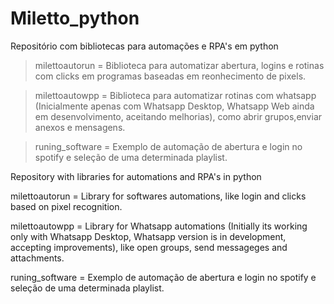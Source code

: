 # Miletto_python
Repositório com bibliotecas para automações e RPA's em python

>milettoautorun = Biblioteca para automatizar abertura, logins e rotinas com clicks em programas baseadas em reonhecimento de pixels.

>milettoautowpp = Biblioteca para automatizar rotinas com whatsapp (Inicialmente apenas com Whatsapp Desktop, Whatsapp Web ainda em desenvolvimento, aceitando melhorias), como abrir grupos,enviar anexos e mensagens.

>runing_software = Exemplo de automação de abertura e login no spotify e seleção de uma determinada playlist.


Repository with libraries for automations and RPA's in python

milettoautorun = Library for softwares automations, like login and clicks based on pixel recognition.

milettoautowpp = Library for Whatsapp automations (Initially its working only with Whatsapp Desktop, Whatsapp version is in development, accepting improvements), like open groups, send messageges and attachments.

runing_software = Exemplo de automação de abertura e login no spotify e seleção de uma determinada playlist.
